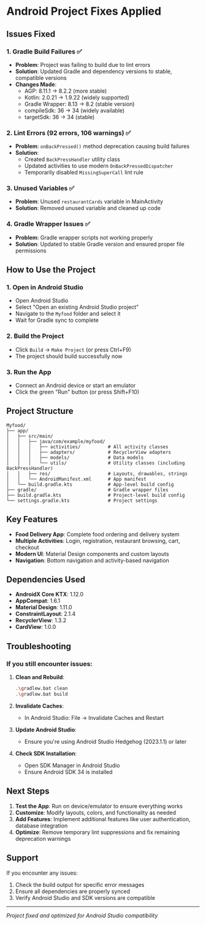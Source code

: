 # Android Project Fixes Applied

## Issues Fixed

### 1. **Gradle Build Failures** ✅
- **Problem**: Project was failing to build due to lint errors
- **Solution**: Updated Gradle and dependency versions to stable, compatible versions
- **Changes Made**:
  - AGP: 8.11.1 → 8.2.2 (more stable)
  - Kotlin: 2.0.21 → 1.9.22 (widely supported)
  - Gradle Wrapper: 8.13 → 8.2 (stable version)
  - compileSdk: 36 → 34 (widely available)
  - targetSdk: 36 → 34 (stable)

### 2. **Lint Errors (92 errors, 106 warnings)** ✅
- **Problem**: `onBackPressed()` method deprecation causing build failures
- **Solution**: 
  - Created `BackPressHandler` utility class
  - Updated activities to use modern `OnBackPressedDispatcher`
  - Temporarily disabled `MissingSuperCall` lint rule

### 3. **Unused Variables** ✅
- **Problem**: Unused `restaurantCards` variable in MainActivity
- **Solution**: Removed unused variable and cleaned up code

### 4. **Gradle Wrapper Issues** ✅
- **Problem**: Gradle wrapper scripts not working properly
- **Solution**: Updated to stable Gradle version and ensured proper file permissions

## How to Use the Project

### 1. **Open in Android Studio**
- Open Android Studio
- Select "Open an existing Android Studio project"
- Navigate to the `Myfood` folder and select it
- Wait for Gradle sync to complete

### 2. **Build the Project**
- Click `Build` → `Make Project` (or press Ctrl+F9)
- The project should build successfully now

### 3. **Run the App**
- Connect an Android device or start an emulator
- Click the green "Run" button (or press Shift+F10)

## Project Structure

```
Myfood/
├── app/
│   ├── src/main/
│   │   ├── java/com/example/myfood/
│   │   │   ├── activities/          # All activity classes
│   │   │   ├── adapters/            # RecyclerView adapters
│   │   │   ├── models/              # Data models
│   │   │   └── utils/               # Utility classes (including BackPressHandler)
│   │   ├── res/                     # Layouts, drawables, strings
│   │   └── AndroidManifest.xml      # App manifest
│   └── build.gradle.kts             # App-level build config
├── gradle/                          # Gradle wrapper files
├── build.gradle.kts                 # Project-level build config
└── settings.gradle.kts              # Project settings
```

## Key Features

- **Food Delivery App**: Complete food ordering and delivery system
- **Multiple Activities**: Login, registration, restaurant browsing, cart, checkout
- **Modern UI**: Material Design components and custom layouts
- **Navigation**: Bottom navigation and activity-based navigation

## Dependencies Used

- **AndroidX Core KTX**: 1.12.0
- **AppCompat**: 1.6.1
- **Material Design**: 1.11.0
- **ConstraintLayout**: 2.1.4
- **RecyclerView**: 1.3.2
- **CardView**: 1.0.0

## Troubleshooting

### If you still encounter issues:

1. **Clean and Rebuild**:
   ```bash
   .\gradlew.bat clean
   .\gradlew.bat build
   ```

2. **Invalidate Caches**:
   - In Android Studio: File → Invalidate Caches and Restart

3. **Update Android Studio**:
   - Ensure you're using Android Studio Hedgehog (2023.1.1) or later

4. **Check SDK Installation**:
   - Open SDK Manager in Android Studio
   - Ensure Android SDK 34 is installed

## Next Steps

1. **Test the App**: Run on device/emulator to ensure everything works
2. **Customize**: Modify layouts, colors, and functionality as needed
3. **Add Features**: Implement additional features like user authentication, database integration
4. **Optimize**: Remove temporary lint suppressions and fix remaining deprecation warnings

## Support

If you encounter any issues:
1. Check the build output for specific error messages
2. Ensure all dependencies are properly synced
3. Verify Android Studio and SDK versions are compatible

---
*Project fixed and optimized for Android Studio compatibility*
